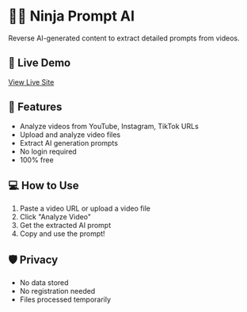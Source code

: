 # 🕵️‍♂️ Ninja Prompt AI

Reverse AI-generated content to extract detailed prompts from videos.

## 🌟 Live Demo
[View Live Site](https://your-username.github.io/ninja-prompt-ai)

## 🚀 Features
- Analyze videos from YouTube, Instagram, TikTok URLs
- Upload and analyze video files
- Extract AI generation prompts
- No login required
- 100% free

## 💻 How to Use
1. Paste a video URL or upload a video file
2. Click "Analyze Video"
3. Get the extracted AI prompt
4. Copy and use the prompt!

## 🛡️ Privacy
- No data stored
- No registration needed
- Files processed temporarily